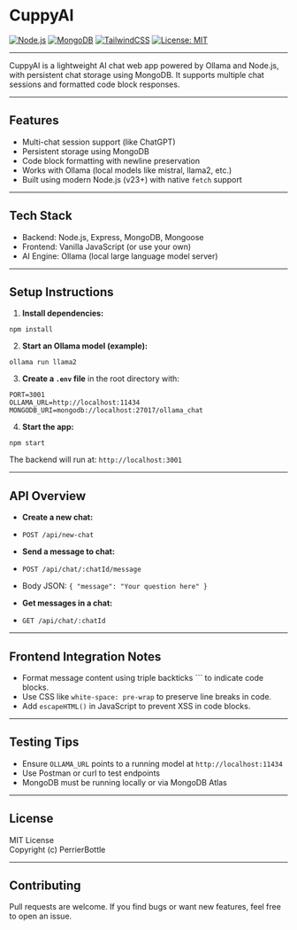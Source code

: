 # CuppyAI

[![Node.js](https://img.shields.io/badge/Node.js-v23-green)](https://nodejs.org/)
[![MongoDB](https://img.shields.io/badge/MongoDB-v7-brightgreen)](https://www.mongodb.com/)
[![TailwindCSS](https://img.shields.io/badge/Tailwind_CSS-2DD4BF?style=flat&logo=tailwindcss&logoColor=white)](https://tailwindcss.com/)
[![License: MIT](https://img.shields.io/badge/license-MIT-blue.svg)](LICENSE)

---

CuppyAI is a lightweight AI chat web app powered by Ollama and Node.js, with persistent chat storage using MongoDB. It supports multiple chat sessions and formatted code block responses.

---

## Features

- Multi-chat session support (like ChatGPT)
- Persistent storage using MongoDB
- Code block formatting with newline preservation
- Works with Ollama (local models like mistral, llama2, etc.)
- Built using modern Node.js (v23+) with native `fetch` support

---

## Tech Stack

- Backend: Node.js, Express, MongoDB, Mongoose
- Frontend: Vanilla JavaScript (or use your own)
- AI Engine: Ollama (local large language model server)

---

## Setup Instructions

1. **Install dependencies:**

```
npm install
```

2. **Start an Ollama model (example):**

```
ollama run llama2
```

3. **Create a `.env` file** in the root directory with:

```
PORT=3001
OLLAMA_URL=http://localhost:11434
MONGODB_URI=mongodb://localhost:27017/ollama_chat
```

4. **Start the app:**

```
npm start
```


The backend will run at: `http://localhost:3001`

---

## API Overview

- **Create a new chat:**
- `POST /api/new-chat`

- **Send a message to chat:**
- `POST /api/chat/:chatId/message`
- Body JSON: `{ "message": "Your question here" }`

- **Get messages in a chat:**
- `GET /api/chat/:chatId`

---

## Frontend Integration Notes

- Format message content using triple backticks \`\`\` to indicate code blocks.
- Use CSS like `white-space: pre-wrap` to preserve line breaks in code.
- Add `escapeHTML()` in JavaScript to prevent XSS in code blocks.

---

## Testing Tips

- Ensure `OLLAMA_URL` points to a running model at `http://localhost:11434`
- Use Postman or curl to test endpoints
- MongoDB must be running locally or via MongoDB Atlas

---

## License

MIT License  
Copyright (c) PerrierBottle

---

## Contributing

Pull requests are welcome. If you find bugs or want new features, feel free to open an issue.
